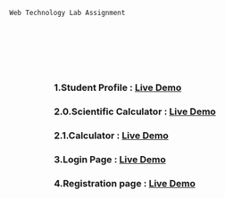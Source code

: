 <!DOCTYPE html>
<html lang="en">
<head>
    <meta charset="UTF-8">
    <meta http-equiv="X-UA-Compatible" content="IE=edge">
    <meta name="viewport" content="width=device-width, initial-scale=1.0">

</head>
<body>
  
    Web Technology Lab Assignment
    
   
<div style="margin: 0;padding: 5rem;">
        <h3>1.Student Profile : <a href="https://blackipie.github.io/webtechAssignment/studentProfile"> Live Demo</a></h3>
        <h3>2.0.Scientific Calculator : <a href="https://blackipie.github.io/webtechAssignment/calculator/sci"> Live
                Demo</a></h3>
        <h3>2.1.Calculator : <a href="https://blackipie.github.io/webtechAssignment/calculator/"> Live Demo</a></h3>
        <h3>3.Login Page : <a href="https://blackipie.github.io/webtechAssignment/loginForm/"> Live Demo</a></h3>
        <h3>4.Registration page : <a href="https://blackipie.github.io/webtechAssignment/registrationForm/"> Live
                Demo</a></h3>
</div>
</body>
</html>
